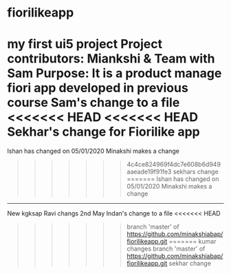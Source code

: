 # fiorilikeapp
my first ui5 project
Project contributors:
Miankshi & Team with Sam
Purpose:
It is a product manage fiori app developed in previous course
Sam's change to a file
<<<<<<< HEAD
<<<<<<< HEAD
Sekhar's change for Fiorilike app
=======
Ishan has changed on 05/01/2020
Minakshi makes a change
>>>>>>> 4c4ce824969f4dc7e608b6d949aaeade19f91fe3
sekhars change
=======
Ishan has changed on 05/01/2020
Minakshi makes a change
---
New kgksap
Ravi changs 2nd May
Indan's change to a file
<<<<<<< HEAD
>>>>>>> branch 'master' of https://github.com/minakshiabap/fiorilikeapp.git
=======
kumar changes
>>>>>>> branch 'master' of https://github.com/minakshiabap/fiorilikeapp.git
sekhar change